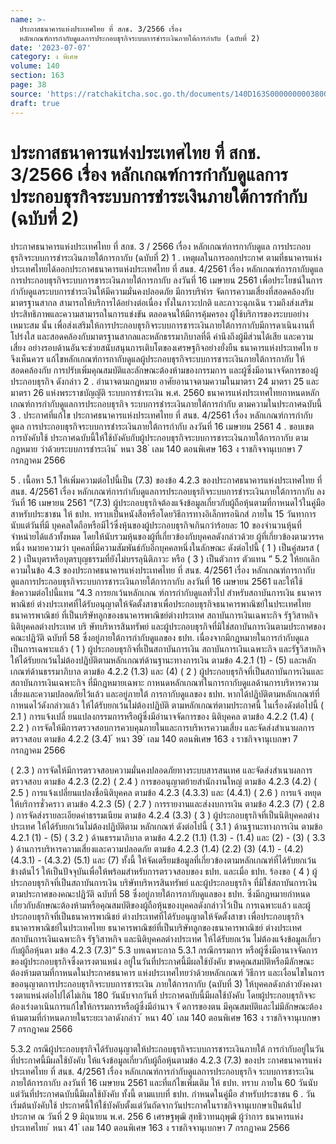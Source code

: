 ```yaml
---
name: >-
  ประกาสธนาคารแห่งประเทศไทย ที่ สกช. 3/2566 เรื่อง
  หลักเกณฑ์การกำกับดูแลการประกอบธุรกิจระบบการชำระเงินภายใต้การกำกับ (ฉบับที่ 2)
date: '2023-07-07'
category: ง พิเศษ
volume: 140
section: 163
page: 38
source: 'https://ratchakitcha.soc.go.th/documents/140D163S0000000003800.pdf'
draft: true
---
```


# ประกาสธนาคารแห่งประเทศไทย ที่ สกช. 3/2566 เรื่อง หลักเกณฑ์การกำกับดูแลการประกอบธุรกิจระบบการชำระเงินภายใต้การกำกับ (ฉบับที่ 2)

ประกาศธนาคารแห่งประเทศไทย ที่ สกช. 3 / 2566 เรื่อง หลักเกณฑ์การกากับดูแล การประกอบธุรกิจระบบการชำระเงินภายใต้การกากับ (ฉบับที่ 2) 1 . เหตุผลในการออกประกาศ ตามที่ธนาคารแห่งประเทศไทยได้ออกประกาศธนาคารแห่งประเทศไทย ที่ สนช. 4/2561 เรื่อง หลักเกณฑ์การกากับดูแลการประกอบธุรกิจระบบการชาระเงินภายใต้การกากับ ลงวันที่ 16 เมษายน 2561 เพื่อประโยชน์ในการกำกับดูแลระบบการชำระเงินให้มีความมั่นคงปลอดภัย มีการบริหำร จัดการความเสี่ยงที่สอดคล้องกับมาตรฐานสากล สามารถให้บริการได้อย่างต่อเนื่อง ทั้งในภาวะปกติ และภาวะฉุกเฉิน รวมถึงส่งเสริมประสิทธิภาพและความสามารถในการแข่งขัน ตลอดจนให้มีการคุ้มครอง ผู้ใช้บริการของระบบอย่างเหมาะสม นั้น เพื่อส่งเสริมให้การประกอบธุรกิจระบบการชาระเงินภายใต้การกากับมีการดาเนินงานที่โปร่งใส และสอดคล้องกับมาตรฐานสากลและหลักธรรมาภิบาลที่ดี คำนึงถึงผู้มีส่วนได้เสีย และความเสี่ยง อย่างรอบด้านอันจะช่วยสนับสนุนการเติบโตของเศรษฐกิจอย่างยั่งยืน ธนาคารแห่งประเทศไท ยจึงเห็นควร แก้ไขหลักเกณฑ์การกากับดูแลผู้ประกอบธุรกิจระบบการชาระเงินภายใต้การกากับ ให้สอดคล้องกับ การปรับเพิ่มคุณสมบัติและลักษณะต้องห้ามของกรรมการ และผู้ซึ่งมีอานาจจัดการของผู้ประกอบธุรกิจ ดังกล่าว 2 . อำนาจตามกฎหมาย อาศัยอานาจตามความในมาตรา 24 มาตรา 25 และมาตรา 26 แห่งพระราชบัญญัติ ระบบการชำระเงิน พ.ศ. 2560 ธนาคารแห่งประเทศไทยกาหนดหลักเกณฑ์การกำกับดูแลการประกอบธุรกิจ ระบบการชำระเงินภายใต้การกำกับ ตามความในประกาศฉบับนี้ 3 . ประกาศที่แก้ไข ประกาศธนาคารแห่งประเทศไทย ที่ สนช. 4/2561 เรื่อง หลักเกณฑ์การกำกับดูแล การประกอบธุรกิจระบบการชำระเงินภายใต้การกำกับ ลงวันที่ 16 เมษายน 2561 4 . ขอบเขตการบังคับใช้ ประกาศฉบับนี้ให้ใช้บังคับกับผู้ประกอบธุรกิจระบบการชาระเงินภายใต้การกากับ ตามกฎหมาย ว่าด้วยระบบการชำระเงิน ้ หนา 38 ่ เลม 140 ตอนพิเศษ 163 ง ราชกิจจานุเบกษา 7 กรกฎาคม 2566

5 . เนื้อหา 5.1 ให้เพิ่มความต่อไปนี้เป็น (7.3) ของข้อ 4.2.3 ของประกาศธนาคารแห่งประเทศไทย ที่ สนช. 4/2561 เรื่อง หลักเกณฑ์การกำกับดูแลการประกอบธุรกิจระบบการชำระเงินภายใต้การกากับ ลงวันที่ 16 เมษายน 2561 “(7.3) ผู้ประกอบธุรกิจต้องแจ้งข้อมูลเกี่ยวกับผู้ถือหุ้นตามที่กาหนดไว้ในคู่มือสาหรับประชาชน ให้ ธปท. ทราบเป็นหนังสือหรือโดยวิธีการทางอิเล็กทรอนิกส์ ภายใน 15 วันทาการนับแต่วันที่มี บุคคลใดถือหรือมีไว้ซึ่งหุ้นของผู้ประกอบธุรกิจเกินกว่าร้อยละ 10 ของจำนวนหุ้นที่ จำหน่ายได้แล้วทั้งหมด โดยให้นับรวมหุ้นของผู้ที่เกี่ยวข้องกับบุคคลดังกล่าวด้วย ผู้ที่เกี่ยวข้องตามวรรคหนึ่ง หมายความว่า บุคคลที่มีความสัมพันธ์กับอีกบุคคลหนึ่งในลักษณะ ดังต่อไปนี้ ( 1 ) เป็นคู่สมรส ( 2 ) เป็นบุตรหรือบุตรบุญธรรมที่ยังไม่บรรลุนิติภาวะ หรือ ( 3 ) เป็นตัวการ ตัวแทน ” 5.2 ให้ยกเลิกความในข้อ 4.3 ของประกาศธนาคารแห่งประเทศไทย ที่ สนช. 4/2561 เรื่อง หลักเกณฑ์การกากับดูแลการประกอบธุรกิจระบบการชาระเงินภายใต้การกากับ ลงวันที่ 16 เมษายน 2561 และให้ใช้ข้อความต่อไปนี้แทน “4.3 การยกเว้นหลักเกณ ฑ์การกำกับดูแลทั่วไป สำหรับสถาบันการเงิน ธนาคารพาณิชย์ ต่างประเทศที่ได้รับอนุญาตให้จัดตั้งสาขาเพื่อประกอบธุรกิจธนาคารพาณิชย์ในประเทศไทย ธนาคารพาณิชย์ ที่เป็นบริษัทลูกของธนาคารพาณิชย์ต่างประเทศ สถาบันการเงินเฉพาะกิจ รัฐวิสาหกิจ นิติบุคคลต่างประเทศ บริ ษัทบริหารสินทรัพย์ และผู้ประกอบธุรกิจที่มิใช่สถาบันการเงินตามประกาศของคณะปฏิวัติ ฉบับที่ 58 ซึ่งอยู่ภายใต้การกำกับดูแลของ ธปท. เนื่องจากมีกฎหมายในการกำกับดูแลเป็นการเฉพาะแล้ว ( 1 ) ผู้ประกอบธุรกิจที่เป็นสถาบันการเงิน สถาบันการเงินเฉพาะกิจ และรัฐวิสาหกิจ ให้ได้รับยกเว้นไม่ต้องปฏิบัติตามหลักเกณฑ์ด้านฐานะทางการเงิน ตามข้อ 4.2.1 (1) - (5) และหลักเกณฑ์ด้านธรรมาภิบาล ตามข้อ 4.2.2 (1.3) และ (4) ( 2 ) ผู้ประกอบธุรกิจที่เป็นสถาบันการเงินและสถาบันการเงินเฉพาะกิจ ที่มีกฎหมายเฉพาะ กาหนดหลักเกณฑ์ในการกากับดูแลด้านการบริหารความเสี่ยงและความปลอดภัยไว้แล้ว และอยู่ภายใต้ การกากับดูแลของ ธปท. หากได้ปฏิบัติตามหลักเกณฑ์ที่กาหนดไว้ดังกล่าวแล้ว ให้ได้รับยกเว้นไม่ต้องปฏิบัติ ตามหลักเกณฑ์ตามประกาศนี้ ในเรื่องดังต่อไปนี้ ( 2.1 ) การแจ้งเปลี่ ยนแปลงกรรมการหรือผู้ซึ่งมีอำนาจจัดการของ นิติบุคคล ตามข้อ 4.2.2 (1.4) ( 2.2 ) การจัดให้มีการตรวจสอบการควบคุมภายในและการบริหารความเสี่ยง และจัดส่งสำเนาผลการตรวจสอบ ตามข้อ 4.2.2 (3.4) ้ หนา 39 ่ เลม 140 ตอนพิเศษ 163 ง ราชกิจจานุเบกษา 7 กรกฎาคม 2566

( 2.3 ) การจัดให้มีการตรวจสอบความมั่นคงปลอดภัยทางระบบสารสนเทศ และจัดส่งสำเนาผลการตรวจสอบ ตามข้อ 4.2.3 (2.2) ( 2.4 ) การขออนุญาตย้ายสำนักงานใหญ่ ตามข้อ 4.2.3 (4.2) ( 2.5 ) การแจ้งเปลี่ยนแปลงชื่อนิติบุคคล ตามข้อ 4.2.3 (4.3.3) และ (4.4.1) ( 2.6 ) การแจ้ งหยุดให้บริการชั่วคราว ตามข้อ 4.2.3 (5) ( 2.7 ) การรายงานและส่งงบการเงิน ตามข้อ 4.2.3 (7) ( 2.8 ) การจัดส่งรายละเอียดค่าธรรมเนียม ตามข้อ 4.2.4 (3.3) ( 3 ) ผู้ประกอบธุรกิจที่เป็นนิติบุคคลต่างประเทศ ให้ได้รับยกเว้นไม่ต้องปฏิบัติตาม หลักเกณฑ์ ดังต่อไปนี้ ( 3.1 ) ด้านฐานะทางการเงิน ตามข้อ 4.2.1 (1) - (5) ( 3.2 ) ด้านธรรมาภิบาล ตามข้อ 4.2.2 (1.1) (1.3) - (1.4) และ (2) - (3) ( 3.3 ) ด้านการบริหารความเสี่ยงและความปลอดภัย ตามข้อ 4.2.3 (1.4) (2.2) (3) (4.1) - (4.2) (4.3.1) - (4.3.2) (5.1) และ (7) ทั้งนี้ ให้จัดเตรียมข้อมูลที่เกี่ยวข้องตามหลักเกณฑ์ที่ได้รับยกเว้นข้างต้นไว้ ให้เป็นปัจจุบันเพื่อให้พร้อมสำหรับการตรวจสอบของ ธปท. และเมื่อ ธปท. ร้องขอ ( 4 ) ผู้ประกอบธุรกิจที่เป็นสถาบันการเงิน บริษัทบริหารสินทรัพย์ และผู้ประกอบธุรกิจ ที่มิใช่สถาบันการเงินตามประกาศของคณะปฏิวัติ ฉบับที่ 58 ซึ่งอยู่ภายใต้การกากับดูแลของ ธปท. ซึ่งมีกฎหมายกำหนดเกี่ยวกับลักษณะต้องห้ามหรือคุณสมบัติของผู้ถือหุ้นของบุคคลดังกล่าวไว้เป็น การเฉพาะแล้ว และผู้ประกอบธุรกิจที่เป็นธนาคารพาณิชย์ ต่างประเทศที่ได้รับอนุญาตให้จัดตั้งสาขา เพื่อประกอบธุรกิจธนาคารพาณิชย์ในประเทศไทย ธนาคารพาณิชย์ที่เป็นบริษัทลูกของธนาคารพาณิชย์ ต่างประเทศ สถาบันการเงินเฉพาะกิจ รัฐวิสาหกิจ และนิติบุคคลต่างประเทศ ให้ได้รับยกเว้น ไม่ต้องแจ้งข้อมูลเกี่ยวกับผู้ถือหุ้นตา มข้อ 4.2.3 (7.3)” 5.3 บทเฉพาะกาล 5.3.1 กรณีกรรมการ หรือผู้ซึ่งมีอานาจจัดการของผู้ประกอบธุรกิจซึ่งดารงตาแหน่ง อยู่ในวันที่ประกาศนี้มีผลใช้บังคับ ขาดคุณสมบัติหรือมีลักษณะต้องห้ามตามที่กาหนดในประกาศธนาคาร แห่งประเทศไทยว่าด้วยหลักเกณฑ์ วิธีการ และเงื่อนไขในการขออนุญาตการประกอบธุรกิจระบบการชาระเงิน ภายใต้การกากับ (ฉบับที่ 3) ให้บุคคลดังกล่าวยังคงดารงตาแหน่งต่อไปได้ไม่เกิน 180 วันนับจากวันที่ ประกาศฉบับนี้มีผลใช้บังคับ โดยผู้ประกอบธุรกิจจะต้องเร่งดาเนินการแก้ไขให้กรรมการหรือผู้ซึ่งมีอำนาจ จั ดการของตน มีคุณสมบัติและไม่มีลักษณะต้องห้ามตามที่กำหนดภายในระยะเวลาดังกล่าว ้ หนา 40 ่ เลม 140 ตอนพิเศษ 163 ง ราชกิจจานุเบกษา 7 กรกฎาคม 2566

5.3.2 กรณีผู้ประกอบธุรกิจได้รับอนุญาตให้ประกอบธุรกิจระบบการชาระเงินภายใต้ การกำกับอยู่ในวันที่ประกาศนี้มีผลใช้บังคับ ให้แจ้งข้อมูลเกี่ยวกับผู้ถือหุ้นตามข้อ 4.2.3 (7.3) ของปร ะกาศธนาคารแห่งประเทศไทย ที่ สนช. 4/2561 เรื่อง หลักเกณฑ์การกำกับดูแลการประกอบธุรกิจ ระบบการชาระเงินภายใต้การกากับ ลงวันที่ 16 เมษายน 2561 และที่แก้ไขเพิ่มเติม ให้ ธปท. ทราบ ภายใน 60 วันนับแต่วันที่ประกาศฉบับนี้มีผลใช้บังคับ ทั้งนี้ ตามแบบที่ ธปท. กำหนดในคู่มือ สำหรับประชาชน 6 . วันเริ่มต้นบังคับใช้ ประกาศนี้ให้ใช้บังคับตั้งแต่วันถัดจากวันประกาศในราชกิจจานุเบกษาเป็นต้นไป ประกาศ ณ วันที่ 2 9 มิถุนายน พ.ศ. 256 6 เศรษฐพุฒิ สุทธิวาทนฤพุฒิ ผู้ว่าการ ธนาคารแห่งประเทศไทย ้ หนา 41 ่ เลม 140 ตอนพิเศษ 163 ง ราชกิจจานุเบกษา 7 กรกฎาคม 2566
